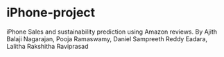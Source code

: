 # iPhone-project

iPhone Sales and sustainability prediction using Amazon reviews.
By Ajith Balaji Nagarajan, Pooja Ramaswamy, Daniel Sampreeth Reddy Eadara, Lalitha Rakshitha Raviprasad
